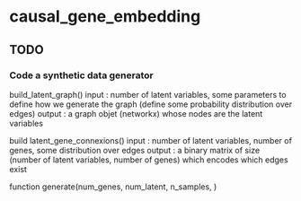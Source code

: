 # causal_gene_embedding

## TODO

### Code a synthetic data generator

build_latent_graph()
input : number of latent variables, some parameters to define how we generate the graph (define some probability distribution over edges)
output : a graph objet (networkx) whose nodes are the latent variables

build latent_gene_connexions()
input : number of latent variables, number of genes, some distribution over edges
output : a binary matrix of size (number of latent variables, number of genes) which encodes which edges exist




function generate(num_genes, num_latent, n_samples, )
